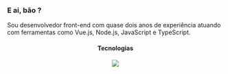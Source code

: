 <h3  align="left">E ai, bão ?</h3>
<p align="left">
  Sou desenvolvedor front-end com quase dois anos de experiência atuando com ferramentas como Vue.js, Node.js, JavaScript e TypeScript.
</p>

<p>
    <h4  align="center">Tecnologias</h4>
</p>

<p align="center">
  <a href="https://www.linkedin.com/in/leandropinheirorosa/">
    <img src="https://skillicons.dev/icons?i=git,docker,mongo,mysql,vue,vuetify,nodejs,express" />
  </a>
</p>
